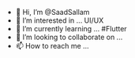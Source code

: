 - 👋 Hi, I’m @SaadSallam
- 👀 I’m interested in ... UI/UX
- 🌱 I’m currently learning ... #Flutter
- 💞️ I’m looking to collaborate on ...
- 📫 How to reach me ...

<!---
SaadSallam/SaadSallam is a ✨ special ✨ repository because its `README.md` (this file) appears on your GitHub profile.
You can click the Preview link to take a look at your changes.
--->
